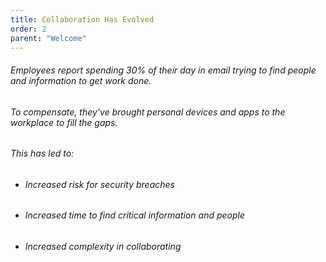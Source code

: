 ```yaml
---
title: Collaboration Has Evolved
order: 2
parent: "Welcome"
---
```

###### Employees report spending 30% of their day in email trying to find people and information to get work done.

###### To compensate, they've brought personal devices and apps to the workplace to fill the gaps.

###### This has led to:

* ###### Increased risk for security breaches
* ###### Increased time to find critical information and people
* ###### Increased complexity in collaborating
